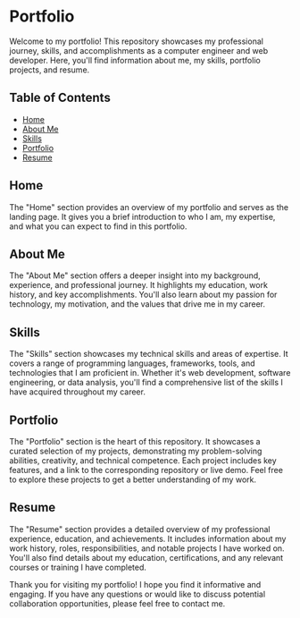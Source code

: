 # Portfolio

Welcome to my portfolio! This repository showcases my professional journey, skills, and accomplishments as a computer engineer and web developer. Here, you'll find information about me, my skills, portfolio projects, and resume.

## Table of Contents

- [Home](https://christianduhp.github.io/my-portfolio/)
- [About Me](https://christianduhp.github.io/my-portfolio/#section2)
- [Skills](https://christianduhp.github.io/my-portfolio/#section3)
- [Portfolio](https://christianduhp.github.io/my-portfolio/#section4)
- [Resume](https://christianduhp.github.io/my-portfolio/#section5)

## Home

The "Home" section provides an overview of my portfolio and serves as the landing page. It gives you a brief introduction to who I am, my expertise, and what you can expect to find in this portfolio.

## About Me

The "About Me" section offers a deeper insight into my background, experience, and professional journey. It highlights my education, work history, and key accomplishments. You'll also learn about my passion for technology, my motivation, and the values that drive me in my career.

## Skills

The "Skills" section showcases my technical skills and areas of expertise. It covers a range of programming languages, frameworks, tools, and technologies that I am proficient in. Whether it's web development, software engineering, or data analysis, you'll find a comprehensive list of the skills I have acquired throughout my career.

## Portfolio

The "Portfolio" section is the heart of this repository. It showcases a curated selection of my projects, demonstrating my problem-solving abilities, creativity, and technical competence. Each project includes key features, and a link to the corresponding repository or live demo. Feel free to explore these projects to get a better understanding of my work.

## Resume

The "Resume" section provides a detailed overview of my professional experience, education, and achievements. It includes information about my work history, roles, responsibilities, and notable projects I have worked on. You'll also find details about my education, certifications, and any relevant courses or training I have completed.

Thank you for visiting my portfolio! I hope you find it informative and engaging. If you have any questions or would like to discuss potential collaboration opportunities, please feel free to contact me.